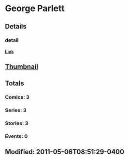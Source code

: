 # George  Parlett 
## Details
### detail
#### [Link](http://marvel.com/comics/creators/11440/george_parlett?utm_campaign=apiRef&utm_source=225578a89fc76f3d20fbffda5d17a88d)
## [Thumbnail](http://i.annihil.us/u/prod/marvel/i/mg/b/40/image_not_available.jpg)
## Totals
### Comics: 3
### Series: 3
### Stories: 3
### Events: 0
## Modified: 2011-05-06T08:51:29-0400